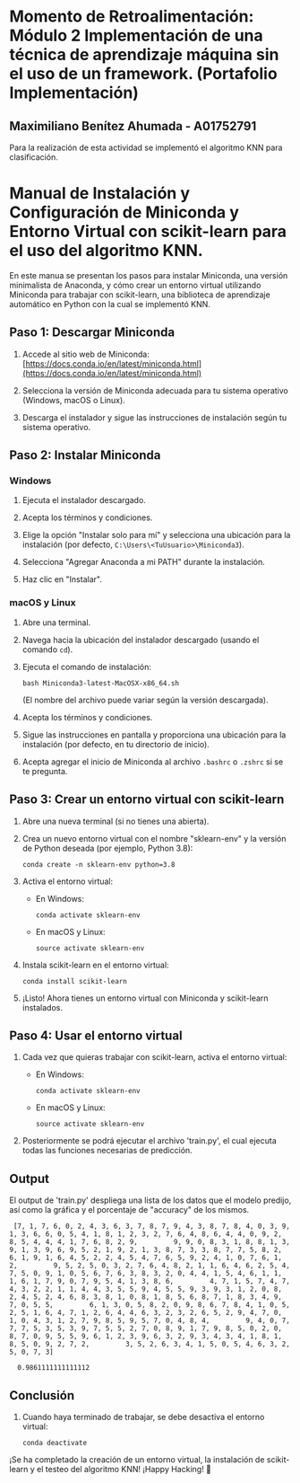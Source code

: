 # Momento de Retroalimentación: Módulo 2 Implementación de una técnica de aprendizaje máquina sin el uso de un framework. (Portafolio Implementación)
## Maximiliano Benítez Ahumada - A01752791

Para la realización de esta actividad se implementó el algoritmo KNN para clasificación.

# Manual de Instalación y Configuración de Miniconda y Entorno Virtual con scikit-learn para el uso del algoritmo KNN.

En este manua se presentan los pasos para instalar Miniconda, una versión minimalista de Anaconda, y cómo crear un entorno virtual utilizando Miniconda para trabajar con scikit-learn, una biblioteca de aprendizaje automático en Python con la cual se implementó KNN.

## Paso 1: Descargar Miniconda

1. Accede al sitio web de Miniconda: [https://docs.conda.io/en/latest/miniconda.html](https://docs.conda.io/en/latest/miniconda.html)

2. Selecciona la versión de Miniconda adecuada para tu sistema operativo (Windows, macOS o Linux).

3. Descarga el instalador y sigue las instrucciones de instalación según tu sistema operativo.

## Paso 2: Instalar Miniconda

### Windows

1. Ejecuta el instalador descargado.

2. Acepta los términos y condiciones.

3. Elige la opción "Instalar solo para mí" y selecciona una ubicación para la instalación (por defecto, `C:\Users\<TuUsuario>\Miniconda3`).

4. Selecciona "Agregar Anaconda a mi PATH" durante la instalación.

5. Haz clic en "Instalar".

### macOS y Linux

1. Abre una terminal.

2. Navega hacia la ubicación del instalador descargado (usando el comando `cd`).

3. Ejecuta el comando de instalación: 

   ```
   bash Miniconda3-latest-MacOSX-x86_64.sh
   ```

   (El nombre del archivo puede variar según la versión descargada).

4. Acepta los términos y condiciones.

5. Sigue las instrucciones en pantalla y proporciona una ubicación para la instalación (por defecto, en tu directorio de inicio).

6. Acepta agregar el inicio de Miniconda al archivo `.bashrc` o `.zshrc` si se te pregunta.

## Paso 3: Crear un entorno virtual con scikit-learn

1. Abre una nueva terminal (si no tienes una abierta).

2. Crea un nuevo entorno virtual con el nombre "sklearn-env" y la versión de Python deseada (por ejemplo, Python 3.8):

   ```
   conda create -n sklearn-env python=3.8
   ```

3. Activa el entorno virtual:

   - En Windows:

     ```
     conda activate sklearn-env
     ```

   - En macOS y Linux:

     ```
     source activate sklearn-env
     ```

4. Instala scikit-learn en el entorno virtual:

   ```
   conda install scikit-learn
   ```

5. ¡Listo! Ahora tienes un entorno virtual con Miniconda y scikit-learn instalados.

## Paso 4: Usar el entorno virtual

1. Cada vez que quieras trabajar con scikit-learn, activa el entorno virtual:

   - En Windows:

     ```
     conda activate sklearn-env
     ```

   - En macOS y Linux:

     ```
     source activate sklearn-env
     ```
2. Posteriormente se podrá ejecutar el archivo 'train.py', el cual ejecuta todas las funciones necesarias de predicción.

## Output

El output de 'train.py' despliega una lista de los datos que el modelo predijo, así como la gráfica y el porcentaje de "accuracy" de los mismos.


     
     [7, 1, 7, 6, 0, 2, 4, 3, 6, 3, 7, 8, 7, 9, 4, 3, 8, 7, 8, 4, 0, 3, 9, 1, 3, 6, 6, 0, 5, 4, 1, 8, 1, 2, 3, 2, 7, 6, 4, 8, 6, 4, 4, 0, 9, 2, 8, 5, 4, 4, 4, 1, 7, 6, 8, 2, 9,         9, 9, 0, 8, 3, 1, 8, 8, 1, 3, 9, 1, 3, 9, 6, 9, 5, 2, 1, 9, 2, 1, 3, 8, 7, 3, 3, 8, 7, 7, 5, 8, 2, 6, 1, 9, 1, 6, 4, 5, 2, 2, 4, 5, 4, 7, 6, 5, 9, 2, 4, 1, 0, 7, 6, 1, 2,         9, 5, 2, 5, 0, 3, 2, 7, 6, 4, 8, 2, 1, 1, 6, 4, 6, 2, 5, 4, 7, 5, 0, 9, 1, 0, 5, 6, 7, 6, 3, 8, 3, 2, 0, 4, 4, 1, 5, 4, 6, 1, 1, 1, 6, 1, 7, 9, 0, 7, 9, 5, 4, 1, 3, 8, 6,         4, 7, 1, 5, 7, 4, 7, 4, 3, 2, 2, 1, 1, 4, 4, 3, 5, 5, 9, 4, 5, 5, 9, 3, 9, 3, 1, 2, 0, 8, 2, 4, 5, 2, 4, 6, 8, 3, 8, 1, 0, 8, 1, 8, 5, 6, 8, 7, 1, 8, 3, 4, 9, 7, 0, 5, 5,         6, 1, 3, 0, 5, 8, 2, 0, 9, 8, 6, 7, 8, 4, 1, 0, 5, 2, 5, 1, 6, 4, 7, 1, 2, 6, 4, 4, 6, 3, 2, 3, 2, 6, 5, 2, 9, 4, 7, 0, 1, 0, 4, 3, 1, 2, 7, 9, 8, 5, 9, 5, 7, 0, 4, 8, 4,         9, 4, 0, 7, 7, 7, 5, 3, 5, 3, 9, 7, 5, 5, 2, 7, 0, 8, 9, 1, 7, 9, 8, 5, 0, 2, 0, 8, 7, 0, 9, 5, 5, 9, 6, 1, 2, 3, 9, 6, 3, 2, 9, 3, 4, 3, 4, 1, 8, 1, 8, 5, 0, 9, 2, 7, 2,         3, 5, 2, 6, 3, 4, 1, 5, 0, 5, 4, 6, 3, 2, 5, 0, 7, 3]
     
      0.9861111111111112

    

## Conclusión
1. Cuando haya terminado de trabajar, se debe desactiva el entorno virtual:

   ```
   conda deactivate
   ```


¡Se ha completado la creación de un entorno virtual, la instalación de scikit-learn y el testeo del algoritmo KNN! ¡Happy Hacking! 🚀


